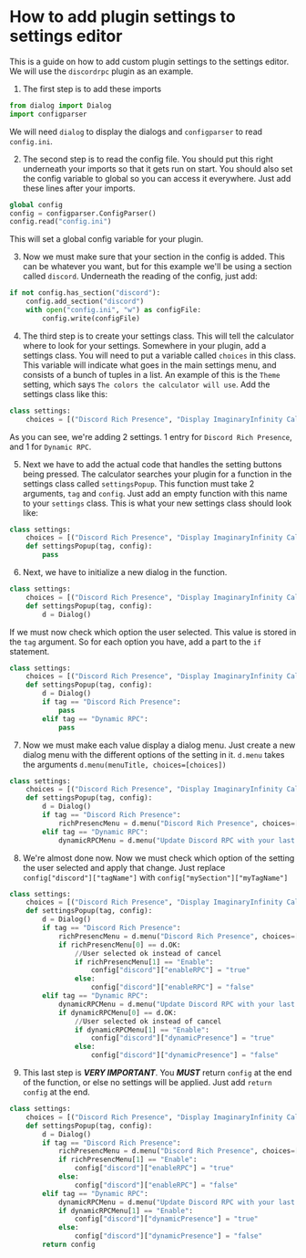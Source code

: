 # How to add plugin settings to settings editor
This is a guide on how to add custom plugin settings to the settings editor. We will use the `discordrpc` plugin as an example.

1. The first step is to add these imports
```py
from dialog import Dialog
import configparser
```
  We will need `dialog` to display the dialogs and `configparser` to read `config.ini`.

2. The second step is to read the config file. You should put this right underneath your imports so that it gets run on start. You should also set the config variable to global so you can access it everywhere. Just add these lines after your imports.
```py
global config
config = configparser.ConfigParser()
config.read("config.ini")
```
  This will set a global config variable for your plugin.

3. Now we must make sure that your section in the config is added. This can be whatever you want, but for this example we'll be using a section called `discord`. Underneath the reading of the config, just add:
```py
if not config.has_section("discord"):
	config.add_section("discord")
	with open("config.ini", "w") as configFile:
		config.write(configFile)
```

4. The third step is to create your settings class. This will tell the calculator where to look for your settings. Somewhere in your plugin, add a settings class. You will need to put a variable called `choices` in this class. This variable will indicate what goes in the main settings menu, and consists of a bunch of tuples in a list. An example of this is the `Theme` setting, which says `The colors the calculator will use`. Add the settings class like this:
```py
class settings:
	choices = [("Discord Rich Presence", "Display ImaginaryInfinity Calculator as your status in Discord"), ("Dynamic RPC", "Update Discord RPC on calculation")]
```
  As you can see, we're adding 2 settings. 1 entry for `Discord Rich Presence`, and 1 for `Dynamic RPC`.

5. Next we have to add the actual code that handles the setting buttons being pressed. The calculator searches your plugin for a function in the settings class called `settingsPopup`. This function must take 2 arguments, `tag` and `config`. Just add an empty function with this name to your `settings` class. This is what your new settings class should look like:
```py
class settings:
	choices = [("Discord Rich Presence", "Display ImaginaryInfinity Calculator as your status in Discord"), ("Dynamic RPC", "Update Discord RPC on calculation")]
	def settingsPopup(tag, config):
		pass
```

6. Next, we have to initialize a new dialog in the function.
```py
class settings:
	choices = [("Discord Rich Presence", "Display ImaginaryInfinity Calculator as your status in Discord"), ("Dynamic RPC", "Update Discord RPC on calculation")]
	def settingsPopup(tag, config):
		d = Dialog()
```
  If we must now check which option the user selected. This value is stored in the `tag` argument. So for each option you have, add a part to the `if` statement.
```py
class settings:
	choices = [("Discord Rich Presence", "Display ImaginaryInfinity Calculator as your status in Discord"), ("Dynamic RPC", "Update Discord RPC on calculation")]
	def settingsPopup(tag, config):
		d = Dialog()
		if tag == "Discord Rich Presence":
			pass
		elif tag == "Dynamic RPC":
			pass
```

7. Now we must make each value display a dialog menu. Just create a new dialog menu with the different options of the setting in it. `d.menu` takes the arguments `d.menu(menuTitle, choices=[choices])`
```py
class settings:
	choices = [("Discord Rich Presence", "Display ImaginaryInfinity Calculator as your status in Discord"), ("Dynamic RPC", "Update Discord RPC on calculation")]
	def settingsPopup(tag, config):
		d = Dialog()
		if tag == "Discord Rich Presence":
			richPresencMenu = d.menu("Discord Rich Presence", choices=[("Enable", "Enable Discord RPC"), ("Disable", "Disable Discord RPC")])
		elif tag == "Dynamic RPC":
			dynamicRPCMenu = d.menu("Update Discord RPC with your last done calculation", choices=[("Enable", "Enable Dynamic RPC"), ("Disable", "Disable Dynamic RPC")])
```
8. We're almost done now. Now we must check which option of the setting the user selected and apply that change. Just replace `config["discord"]["tagName"]` with `config["mySection"]["myTagName"]`
```py
class settings:
	choices = [("Discord Rich Presence", "Display ImaginaryInfinity Calculator as your status in Discord"), ("Dynamic RPC", "Update Discord RPC on calculation")]
	def settingsPopup(tag, config):
		d = Dialog()
		if tag == "Discord Rich Presence":
			richPresencMenu = d.menu("Discord Rich Presence", choices=[("Enable", "Enable Discord RPC"), ("Disable", "Disable Discord RPC")])
			if richPresencMenu[0] == d.OK:
				//User selected ok instead of cancel
				if richPresencMenu[1] == "Enable":
					config["discord"]["enableRPC"] = "true"
				else:
					config["discord"]["enableRPC"] = "false"
		elif tag == "Dynamic RPC":
			dynamicRPCMenu = d.menu("Update Discord RPC with your last done calculation", choices=[("Enable", "Enable Dynamic RPC"), ("Disable", "Disable Dynamic RPC")])
			if dynamicRPCMenu[0] == d.OK:
				//User selected ok instead of cancel
				if dynamicRPCMenu[1] == "Enable":
					config["discord"]["dynamicPresence"] = "true"
				else:
					config["discord"]["dynamicPresence"] = "false"
```

9. This last step is ***VERY IMPORTANT***. You ***MUST*** return `config` at the end of the function, or else no settings will be applied. Just add `return config` at the end.
```py
class settings:
	choices = [("Discord Rich Presence", "Display ImaginaryInfinity Calculator as your status in Discord"), ("Dynamic RPC", "Update Discord RPC on calculation")]
	def settingsPopup(tag, config):
		d = Dialog()
		if tag == "Discord Rich Presence":
			richPresencMenu = d.menu("Discord Rich Presence", choices=[("Enable", "Enable Discord RPC"), ("Disable", "Disable Discord RPC")])
			if richPresencMenu[1] == "Enable":
				config["discord"]["enableRPC"] = "true"
			else:
				config["discord"]["enableRPC"] = "false"
		elif tag == "Dynamic RPC":
			dynamicRPCMenu = d.menu("Update Discord RPC with your last done calculation", choices=[("Enable", "Enable Dynamic RPC"), ("Disable", "Disable Dynamic RPC")])
			if dynamicRPCMenu[1] == "Enable":
				config["discord"]["dynamicPresence"] = "true"
			else:
				config["discord"]["dynamicPresence"] = "false"
		return config
```